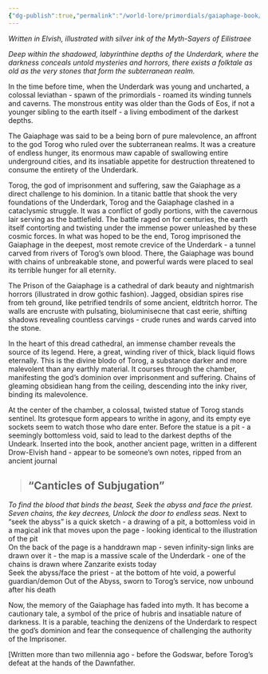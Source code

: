 ```yaml
---
{"dg-publish":true,"permalink":"/world-lore/primordials/gaiaphage-book/","updated":"2024-12-23T12:51:39.797-05:00"}
---
```



*Written in Elvish, illustrated with silver ink of the Myth-Sayers of Eilistraee*

*Deep within the shadowed, labyrinthine depths of the Underdark, where the darkness conceals untold mysteries and horrors, there exists a folktale as old as the very stones that form the subterranean realm.*

In the time before time, when the Underdark was young and uncharted, a colossal leviathan - spawn of the primordials - roamed its winding tunnels and caverns. The monstrous entity was older than the Gods of Eos, if not a younger sibling to the earth itself - a living embodiment of the darkest depths. 

The Gaiaphage was said to be a being born of pure malevolence, an affront to the god Torog who ruled over the subterranean realms. It was a creature of endless hunger, its enormous maw capable of swallowing entire underground cities, and its insatiable appetite for destruction threatened to consume the entirety of the Underdark. 

Torog, the god of imprisonment and suffering, saw the Gaiaphage as a direct challenge to his dominion. In a titanic battle that shook the very foundations of the Underdark, Torog and the Gaiaphage clashed in a cataclysmic struggle. It was a conflict of godly portions, with the cavernous lair serving as the battlefield. The battle raged on for centuries, the earth itself contorting and twisting under the immense power unleashed by these cosmic forces. In what was hoped to be the end, Torog imprisoned the Gaiaphage in the deepest, most remote crevice of the Underdark - a tunnel carved from rivers of Torog’s own blood. There, the Gaiaphage was bound with chains of unbreakable stone, and powerful wards were placed to seal its terrible hunger for all eternity. 

The Prison of the Gaiaphage is a cathedral of dark beauty and nightmarish horrors (illustrated in drow gothic fashion). Jagged, obsidian spires rise from teh ground, like petrified tendrils of some ancient, eldtritch horror. The walls are encruste with pulsating, bioluminisecne that cast eerie, shifting shadows revealing countless carvings - crude runes and wards carved into the stone. 

In the heart of this dread cathedral, an immense chamber reveals the source of its legend. Here, a great, winding river of thick, black liquid flows eternally. This is the divine blodo of Torog, a substance darker and more malevolent than any earthly material. It courses through the chamber, manifesting the god’s dominion over imprisonment and suffering. Chains of gleaming obsidiean hang from the ceiling, descending into the inky river, binding its malevolence.

At the center of the chamber, a colossal, twisted statue of Torog stands sentinel. Its grotesque form appears to writhe in agony, and its empty eye sockets seem to watch those who dare enter. Before the statue is a pit - a seemingly bottomless void, said to lead to the darkest depths of the Undeark.
	Inserted into the book, another ancient page, written in a different Drow-Elvish hand - appear to be someone’s own notes, ripped from an ancient journal
	
>## “**Canticles of Subjugation**”
*To find the blood that binds the beast,
Seek the abyss and face the priest.
Seven chains, the key decrees,
Unlock the door to endless seas.*
	Next to “seek the abyss” is a quick sketch - a drawing of a pit, a bottomless void in a magical ink that moves upon the page - looking identical to the illustration of the pit <br> 
	On the back of the page is a handdrawn map - seven infinity-sign links are drawn over it - the map is a massive scale of the Underdark - one of the chains is drawn where Zanzarite exists today <br> 
	Seek the abyss/face the priest - at the bottom of hte void, a powerful guardian/demon Out of the Abyss, sworn to Torog’s service, now unbound after his death

  Now, the memory of the Gaiaphage has faded into myth. It has become a cautionary tale, a symbol of the price of hubris and insatiable nature of darkness. It is a parable, teaching the denizens of the Underdark to respect the god’s dominion and fear the consequence of challenging the authority of the Imprisoner. 

[Written more than two millennia ago - before the Godswar, before Torog’s defeat at the hands of the Dawnfather.

